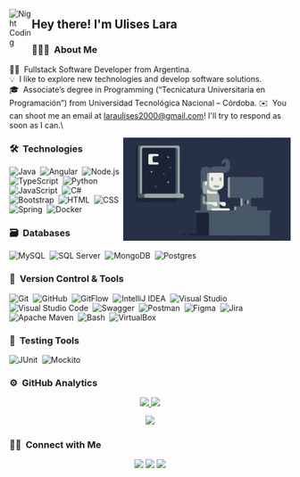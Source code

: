 <img alt="Night Coding" src="./assets/Hand%20Wave.gif" width='40' align="left"/><h2 align="left">Hey there! I'm Ulises Lara</h2>

<!-- ## 👋 &nbsp;Hey there! I'm Ulises Lara -->

### 👨🏻‍💻 &nbsp;About Me

👨‍💻 &nbsp;Fullstack Software Developer from Argentina.\
💡 &nbsp;I like to explore new technologies and develop software solutions.\
🎓 &nbsp;Associate’s degree in Programming (“Tecnicatura Universitaria en Programación”) from Universidad Tecnológica Nacional – Córdoba.
✉️ &nbsp;You can shoot me an email at laraulises2000@gmail.com! I'll try to respond as soon as I can.\


<img alt="Night Coding" src="https://raw.githubusercontent.com/AVS1508/AVS1508/master/assets/Night-Coding.gif" align="right"/>

### 🛠 &nbsp;Technologies

![Java](https://img.shields.io/badge/java-%23ED8B00.svg?style=for-the-badge&logo=openjdk&logoColor=white)&nbsp;
![Angular](https://img.shields.io/badge/angular-%23DD0031.svg?style=for-the-badge&logo=angular&logoColor=white)&nbsp;
![Node.js](https://img.shields.io/badge/Node.js-%23339933.svg?style=for-the-badge&logo=node.js&logoColor=white)&nbsp;
![TypeScript](https://img.shields.io/badge/typescript-%23007ACC.svg?style=for-the-badge&logo=typescript&logoColor=white)&nbsp;
![Python](https://img.shields.io/badge/python-3670A0?style=for-the-badge&logo=python&logoColor=ffdd54)&nbsp;
![JavaScript](https://img.shields.io/badge/javascript-%23323330.svg?style=for-the-badge&logo=javascript&logoColor=%23F7DF1E)&nbsp;
![C#](https://img.shields.io/badge/C%23-%2300599C.svg?style=for-the-badge&logo=c-sharp&logoColor=white)&nbsp;
![Bootstrap](https://img.shields.io/badge/bootstrap-%23563D7C.svg?style=for-the-badge&logo=bootstrap&logoColor=white)&nbsp;
![HTML](https://img.shields.io/badge/html-%23E34F26.svg?style=for-the-badge&logo=html5&logoColor=white)&nbsp;
![CSS](https://img.shields.io/badge/css-%231572B6.svg?style=for-the-badge&logo=css3&logoColor=white)&nbsp;
![Spring](https://img.shields.io/badge/spring-%236DB33F.svg?style=for-the-badge&logo=spring&logoColor=white)&nbsp;
![Docker](https://img.shields.io/badge/docker-%230db7ed.svg?style=for-the-badge&logo=docker&logoColor=white)&nbsp;


### 🗃 &nbsp;Databases

![MySQL](https://img.shields.io/badge/mysql-%2300f.svg?style=for-the-badge&logo=mysql&logoColor=white)&nbsp;
![SQL Server](https://img.shields.io/badge/SQL%20Server-%23CC2927.svg?style=for-the-badge&logo=microsoft&logoColor=white)&nbsp;
![MongoDB](https://img.shields.io/badge/MongoDB-%234ea94b.svg?style=for-the-badge&logo=mongodb&logoColor=white)&nbsp;
![Postgres](https://img.shields.io/badge/postgres-%23316192.svg?style=for-the-badge&logo=postgresql&logoColor=white)&nbsp;



### 🧰 &nbsp;Version Control & Tools 

![Git](https://img.shields.io/badge/git-%23F05033.svg?style=for-the-badge&logo=git&logoColor=white)&nbsp;
![GitHub](https://img.shields.io/badge/github-%23121011.svg?style=for-the-badge&logo=github&logoColor=white)&nbsp;
![GitFlow](https://img.shields.io/badge/GitFlow-%23181717.svg?style=for-the-badge&logo=git&logoColor=white)&nbsp;
![IntelliJ IDEA](https://img.shields.io/badge/IntelliJIDEA-%23000000.svg?style=for-the-badge&logo=intellij-idea&logoColor=white)&nbsp;
![Visual Studio](https://img.shields.io/badge/Visual%20Studio-5C2D91.svg?style=for-the-badge&logo=visual-studio&logoColor=white)&nbsp;
![Visual Studio Code](https://img.shields.io/badge/Visual%20Studio%20Code-0078d7.svg?style=for-the-badge&logo=visual-studio-code&logoColor=white)&nbsp;
![Swagger](https://img.shields.io/badge/-Swagger-%23Clojure?style=for-the-badge&logo=swagger&logoColor=white)&nbsp;
![Postman](https://img.shields.io/badge/Postman-FF6C37?style=for-the-badge&logo=postman&logoColor=white)&nbsp;
![Figma](https://img.shields.io/badge/figma-%23F24E1E.svg?style=for-the-badge&logo=figma&logoColor=white)&nbsp;
![Jira](https://img.shields.io/badge/jira-%230A0FFF.svg?style=for-the-badge&logo=jira&logoColor=white)&nbsp;
![Apache Maven](https://img.shields.io/badge/Apache%20Maven-C71A36?style=for-the-badge&logo=Apache%20Maven&logoColor=white)&nbsp;
![Bash](https://img.shields.io/badge/bash-%23121011.svg?style=for-the-badge&logo=gnu-bash&logoColor=white)&nbsp;
![VirtualBox](https://img.shields.io/badge/VirtualBox-%23007ACC.svg?style=for-the-badge&logo=virtualbox&logoColor=white)&nbsp;

### 🧪 &nbsp;Testing Tools

![JUnit](https://img.shields.io/badge/JUnit-25A162.svg?style=for-the-badge&logo=java&logoColor=white)&nbsp;
![Mockito](https://img.shields.io/badge/Mockito-%234ea94b.svg?style=for-the-badge&logoColor=white)&nbsp;




### ⚙️ &nbsp;GitHub Analytics

<p align="center">
  <a href="https://github.com/uliseslara13">
    <img height="180em" src="https://github-readme-stats-eight-theta.vercel.app/api?username=uliseslara13&show_icons=true&theme=algolia&include_all_commits=true&count_private=true"/>
  </a>
  <a href="https://github.com/uliseslara13">
    <img height="180em" src="https://github-readme-stats-eight-theta.vercel.app/api/top-langs/?username=uliseslara13&layout=compact&langs_count=8&theme=algolia"/>
  </a>
</p>

<p align="center">
  <img height="180em" src="https://github-readme-streak-stats.herokuapp.com/?user=uliseslara13&theme=dark&hide_border=true"/>
</p>





### 🤝🏻 &nbsp;Connect with Me

<p align="center">
<a href="https://www.linkedin.com/in/ulises-lara-granatelli/"><img src="https://img.shields.io/badge/Ulises%20Lara%20-0077B5?style=flat&logo=Linkedin&logoColor=white"/></a>
<a href="mailto:laraulises2000@gmail.com"><img src="https://img.shields.io/badge/-uliseslara-D14836?style=flat&logo=Gmail&logoColor=white"/></a>
<a href="https://www.instagram.com/uliseslara13/"><img src="https://img.shields.io/badge/-uliseslara13-E4405F?style=flat&logo=Instagram&logoColor=white"/></a>
</p>
